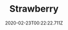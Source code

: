 ---
templateKey: blog-post
featuredpost: false
date: 2020-02-23T00:22:22.711Z
title: Strawberry
description: A sweet, juicy favorite with an appealing red color
type: fruit
sellPrice: 120
energy: 50
health: 22
featuredimage: /img/Strawberry.png
tags:
  - spring
  - Maru
  - Demetrius
  - edible
  - fruit
  - Demetrius
  - Maru
  - jelly
  - wine
  - reharvest
  - Egg Festival
---